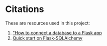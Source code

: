 # Citations

These are resources used in this project:

1. ["How to connect a database to a Flask app](https://python-adv-web-apps.readthedocs.io/en/latest/flask_db1.html)
2. [Quick start on Flask-SQLAlchemy](https://flask-sqlalchemy.palletsprojects.com/en/3.0.x/quickstart/)
